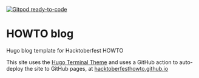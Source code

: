[![Gitpod ready-to-code](https://img.shields.io/badge/Gitpod-ready--to--code-blue?logo=gitpod)](https://gitpod.io/#https://github.com/hacktoberfesthowto/howto-blog)

# HOWTO blog
Hugo blog template for Hacktoberfest HOWTO

This site uses the [Hugo Terminal Theme](https://github.com/panr/hugo-theme-terminal) and uses a GitHub action to auto-deploy the site to GitHub pages, at [hacktoberfesthowto.github.io](https://hacktoberfesthowto.github.io/)
